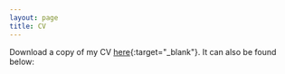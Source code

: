 ```yaml
---
layout: page
title: CV
---
```


Download a copy of my CV [here](https://ryliewieseler.github.io/files/CV_RYW.pdf){:target="_blank"}. It can also be found below: 

<object data="files/CV_RYW.pdf" type="application/pdf" frameborder="0" width="100%" height="600px" style="padding: 20px;">
    <embed src="https://ryliewieseler.github.io/files/CV_RYW.pdf" width="100%" height="auto"/> 
</object>
